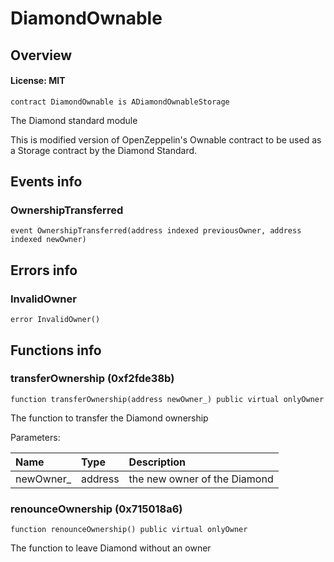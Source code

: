 # DiamondOwnable

## Overview

#### License: MIT

```solidity
contract DiamondOwnable is ADiamondOwnableStorage
```

The Diamond standard module

This is modified version of OpenZeppelin's Ownable contract to be used as a Storage contract
by the Diamond Standard.
## Events info

### OwnershipTransferred

```solidity
event OwnershipTransferred(address indexed previousOwner, address indexed newOwner)
```


## Errors info

### InvalidOwner

```solidity
error InvalidOwner()
```


## Functions info

### transferOwnership (0xf2fde38b)

```solidity
function transferOwnership(address newOwner_) public virtual onlyOwner
```

The function to transfer the Diamond ownership


Parameters:

| Name      | Type    | Description                  |
| :-------- | :------ | :--------------------------- |
| newOwner_ | address | the new owner of the Diamond |

### renounceOwnership (0x715018a6)

```solidity
function renounceOwnership() public virtual onlyOwner
```

The function to leave Diamond without an owner
